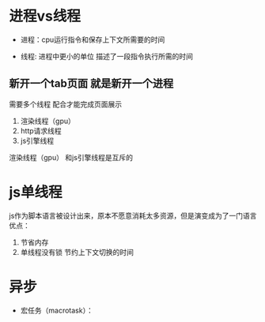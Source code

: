 # 进程vs线程

- 进程：cpu运行指令和保存上下文所需要的时间

- 线程: 进程中更小的单位 描述了一段指令执行所需的时间

## 新开一个tab页面 就是新开一个进程 
需要多个线程 配合才能完成页面展示
1. 渲染线程（gpu）
2. http请求线程
3. js引擎线程

渲染线程（gpu） 和js引擎线程是互斥的

# js单线程

js作为脚本语言被设计出来，原本不愿意消耗太多资源，但是演变成为了一门语言
优点：
1. 节省内存 
2. 单线程没有锁 节约上下文切换的时间


# 异步
- 宏任务（macrotask）：
<script>
setTimeout
setIntercal
setImmediate
I/O
UI-rendering //页面渲染

- 微任务（microtask）
promise.then()
MutationObserver
Process.nextTick()


# event-lop
1.执行同步代码（这属于宏任务）
2.当执行栈为空，查询是否有有异步代码需要执行
3.执行微任务
4.如果有需要，会渲染页面
5.执行宏任务（这也叫下一轮的event-lop开始）

